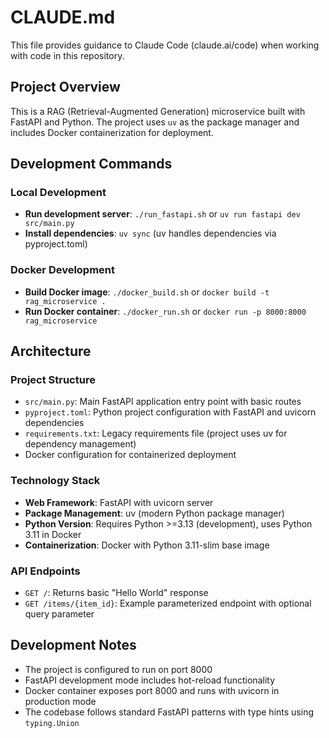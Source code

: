 # CLAUDE.md

This file provides guidance to Claude Code (claude.ai/code) when working with code in this repository.

## Project Overview

This is a RAG (Retrieval-Augmented Generation) microservice built with FastAPI and Python. The project uses `uv` as the package manager and includes Docker containerization for deployment.

## Development Commands

### Local Development
- **Run development server**: `./run_fastapi.sh` or `uv run fastapi dev src/main.py`
- **Install dependencies**: `uv sync` (uv handles dependencies via pyproject.toml)

### Docker Development
- **Build Docker image**: `./docker_build.sh` or `docker build -t rag_microservice .`
- **Run Docker container**: `./docker_run.sh` or `docker run -p 8000:8000 rag_microservice`

## Architecture

### Project Structure
- `src/main.py`: Main FastAPI application entry point with basic routes
- `pyproject.toml`: Python project configuration with FastAPI and uvicorn dependencies
- `requirements.txt`: Legacy requirements file (project uses uv for dependency management)
- Docker configuration for containerized deployment

### Technology Stack
- **Web Framework**: FastAPI with uvicorn server
- **Package Management**: uv (modern Python package manager)
- **Python Version**: Requires Python >=3.13 (development), uses Python 3.11 in Docker
- **Containerization**: Docker with Python 3.11-slim base image

### API Endpoints
- `GET /`: Returns basic "Hello World" response
- `GET /items/{item_id}`: Example parameterized endpoint with optional query parameter

## Development Notes

- The project is configured to run on port 8000
- FastAPI development mode includes hot-reload functionality
- Docker container exposes port 8000 and runs with uvicorn in production mode
- The codebase follows standard FastAPI patterns with type hints using `typing.Union`